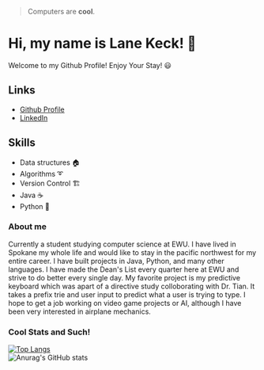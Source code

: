 > Computers are **cool**. 
# Hi, my name is Lane Keck! 👋
Welcome to my Github Profile! Enjoy Your Stay! 😃
## Links
- [Github Profile](https://github.com/lanekooky)
- [LinkedIn](https://www.linkedin.com/in/lane-keck-8174a0269/)
## Skills
- Data structures 🏠
- Algorithms ➰
- Version Control 🏗️
- Java ☕
- Python 🐍

### About me
Currently a student studying computer science at EWU. I have lived in Spokane my whole
life and would like to stay in the pacific northwest for my entire career. I have built 
projects in Java, Python, and many other languages. I have made the Dean's List every quarter
here at EWU and strive to do better every single day. My favorite project is my predictive keyboard 
which was apart of a directive study colloborating with Dr. Tian. It takes a prefix trie and user input to predict what a user is trying to type. I hope to get a job working on video game projects 
or AI, although I have been very interested in airplane mechanics.

### Cool Stats and Such!
[![Top Langs](https://github-readme-stats.vercel.app/api/top-langs/?username=lanekooky)](https://github.com/anuraghazra/github-readme-stats) <br>
![Anurag's GitHub stats](https://github-readme-stats.vercel.app/api?username=lanekooky&show_icons=true&theme=radical)
